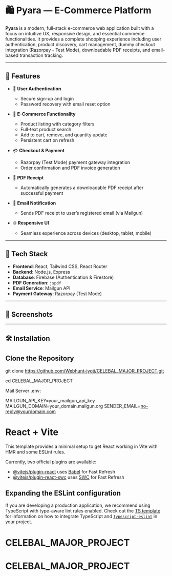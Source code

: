 # 🛍️ Pyara — E-Commerce Platform

**Pyara** is a modern, full-stack e-commerce web application built with a focus on intuitive UX, responsive design, and essential commerce functionalities. It provides a complete shopping experience including user authentication, product discovery, cart management, dummy checkout integration (Razorpay - Test Mode), downloadable PDF receipts, and email-based transaction tracking.

---

## 🚀 Features

- 🔐 **User Authentication**
  - Secure sign-up and login
  - Password recovery with email reset option

- 🛒 **E-Commerce Functionality**
  - Product listing with category filters
  - Full-text product search
  - Add to cart, remove, and quantity update
  - Persistent cart on refresh

- 💳 **Checkout & Payment**
  - Razorpay (Test Mode) payment gateway integration
  - Order confirmation and PDF invoice generation

- 📄 **PDF Receipt**
  - Automatically generates a downloadable PDF receipt after successful payment

- 📧 **Email Notification**
  - Sends PDF receipt to user’s registered email (via Mailgun)

- 🌐 **Responsive UI**
  - Seamless experience across devices (desktop, tablet, mobile)

---

## 🧰 Tech Stack

- **Frontend**: React, Tailwind CSS, React Router
- **Backend**: Node.js, Express
- **Database**: Firebase (Authentication & Firestore)
- **PDF Generation**: `jspdf`
- **Email Service**: Mailgun API
- **Payment Gateway**: Razorpay (Test Mode)

---

## 📸 Screenshots

> 

---

## 🛠️ Installation

## Clone the Repository

git clone https://github.com/Webhunt-jyoti/CELEBAL_MAJOR_PROJECT.git

cd CELEBAL_MAJOR_PROJECT

Mail Server .env:

MAILGUN_API_KEY=your_mailgun_api_key
MAILGUN_DOMAIN=your_domain.mailgun.org
SENDER_EMAIL=no-reply@yourdomain.com



# React + Vite

This template provides a minimal setup to get React working in Vite with HMR and some ESLint rules.

Currently, two official plugins are available:

- [@vitejs/plugin-react](https://github.com/vitejs/vite-plugin-react/blob/main/packages/plugin-react) uses [Babel](https://babeljs.io/) for Fast Refresh
- [@vitejs/plugin-react-swc](https://github.com/vitejs/vite-plugin-react/blob/main/packages/plugin-react-swc) uses [SWC](https://swc.rs/) for Fast Refresh

## Expanding the ESLint configuration

If you are developing a production application, we recommend using TypeScript with type-aware lint rules enabled. Check out the [TS template](https://github.com/vitejs/vite/tree/main/packages/create-vite/template-react-ts) for information on how to integrate TypeScript and [`typescript-eslint`](https://typescript-eslint.io) in your project.
# CELEBAL_MAJOR_PROJECT
# CELEBAL_MAJOR_PROJECT
